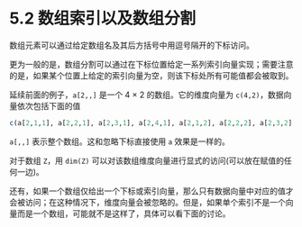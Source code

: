 # 5.2 数组索引以及数组分割

数组元素可以通过给定数组名及其后方括号中用逗号隔开的下标访问。

更为一般的是，数组分割可以通过在下标位置给定一系列索引向量实现；需要注意的是，如果某个位置上给定的索引向量为空，则该下标处所有可能值都会被取到。

延续前面的例子，`a[2,,]` 是一个 4 × 2 的数组。它的维度向量为 `c(4,2)`，数据向量依次包括下面的值

```R
c(a[2,1,1], a[2,2,1], a[2,3,1], a[2,4,1], a[2,1,2], a[2,2,2], a[2,3,2], a[2,4,2])
```

`a[,,]` 表示整个数组。这和忽略下标直接使用 `a` 效果是一样的。

对于数组 `Z`，用 `dim(Z)` 可以对该数组维度向量进行显式的访问(可以放在赋值的任何一边)。 

还有，如果一个数组仅给出一个下标或索引向量，那么只有数据向量中对应的值才会被访问；在这种情况下，维度向量会被忽略的。但是，如果单个索引不是一个向量而是一个数组，可能就不是这样了，具体可以看下面的讨论。